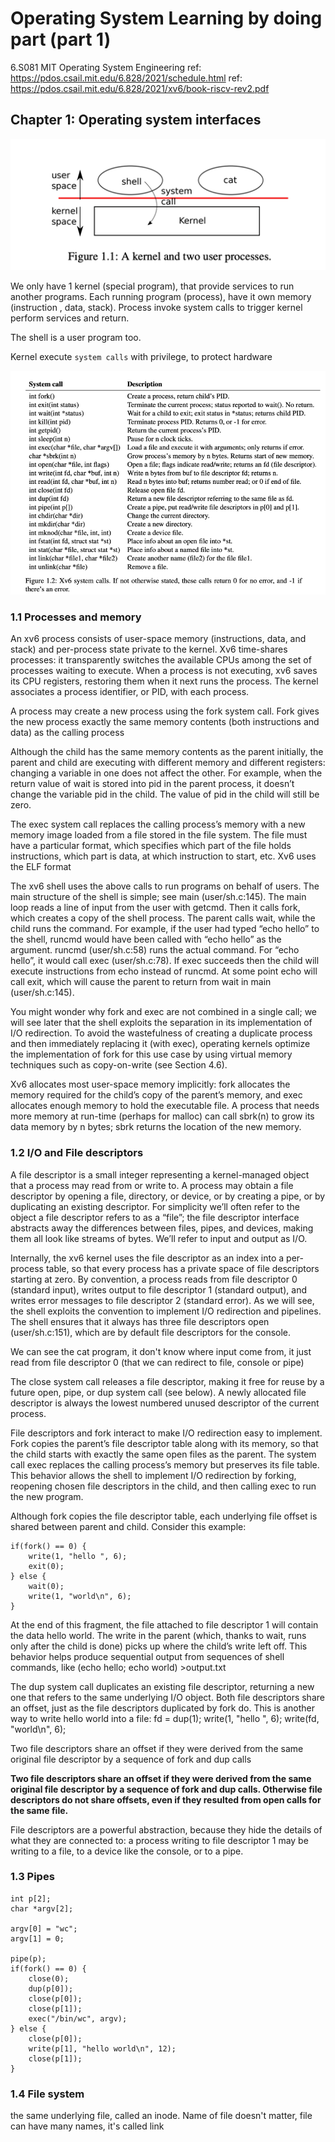 # Operating System Learning by doing part (part 1)
6.S081 MIT Operating System Engineering
ref: https://pdos.csail.mit.edu/6.828/2021/schedule.html
ref: https://pdos.csail.mit.edu/6.828/2021/xv6/book-riscv-rev2.pdf

## Chapter 1: Operating system interfaces

![img.png](img/os/kerna-2-user-program.png)

We only have 1 kernel (special program), that provide services 
to run another programs. Each running program (process), 
have it own memory (instruction , data, stack). Process invoke system calls to trigger 
kernel perform services and return.

The shell is a user program too.

Kernel execute `system calls` with privilege, to protect hardware

![img.png](img/os/system-calls.png)

### 1.1 Processes and memory

An xv6 process consists of user-space memory (instructions, data, and stack) and per-process
state private to the kernel. Xv6 time-shares processes: it transparently switches the available CPUs
among the set of processes waiting to execute. When a process is not executing, xv6 saves its CPU
registers, restoring them when it next runs the process. The kernel associates a process identifier,
or PID, with each process.

A process may create a new process using the fork system call. Fork gives the new process
exactly the same memory contents (both instructions and data) as the calling process

Although the child has the same memory contents as the parent initially, the parent and child are
executing with different memory and different registers: changing a variable in one does not affect
the other. For example, when the return value of wait is stored into pid in the parent process, it
doesn’t change the variable pid in the child. The value of pid in the child will still be zero.

The exec system call replaces the calling process’s memory with a new memory image loaded
from a file stored in the file system. The file must have a particular format, which specifies which
part of the file holds instructions, which part is data, at which instruction to start, etc. Xv6 uses the
ELF format

The xv6 shell uses the above calls to run programs on behalf of users. The main structure of
the shell is simple; see main (user/sh.c:145). The main loop reads a line of input from the user with
getcmd. Then it calls fork, which creates a copy of the shell process. The parent calls wait,
while the child runs the command. For example, if the user had typed “echo hello” to the shell,
runcmd would have been called with “echo hello” as the argument. runcmd (user/sh.c:58) runs
the actual command. For “echo hello”, it would call exec (user/sh.c:78). If exec succeeds then
the child will execute instructions from echo instead of runcmd. At some point echo will call
exit, which will cause the parent to return from wait in main (user/sh.c:145).

You might wonder why fork and exec are not combined in a single call; we will see later that
the shell exploits the separation in its implementation of I/O redirection. To avoid the wastefulness
of creating a duplicate process and then immediately replacing it (with exec), operating kernels
optimize the implementation of fork for this use case by using virtual memory techniques such
as copy-on-write (see Section 4.6).

Xv6 allocates most user-space memory implicitly: fork allocates the memory required for the
child’s copy of the parent’s memory, and exec allocates enough memory to hold the executable
file. A process that needs more memory at run-time (perhaps for malloc) can call sbrk(n) to
grow its data memory by n bytes; sbrk returns the location of the new memory.

### 1.2 I/O and File descriptors

A file descriptor is a small integer representing a kernel-managed object that a process may read
from or write to. A process may obtain a file descriptor by opening a file, directory, or device,
or by creating a pipe, or by duplicating an existing descriptor. For simplicity we’ll often refer
to the object a file descriptor refers to as a “file”; the file descriptor interface abstracts away the
differences between files, pipes, and devices, making them all look like streams of bytes. We’ll
refer to input and output as I/O.

Internally, the xv6 kernel uses the file descriptor as an index into a per-process table, so that
every process has a private space of file descriptors starting at zero. By convention, a process reads
from file descriptor 0 (standard input), writes output to file descriptor 1 (standard output), and
writes error messages to file descriptor 2 (standard error). As we will see, the shell exploits the
convention to implement I/O redirection and pipelines. The shell ensures that it always has three
file descriptors open (user/sh.c:151), which are by default file descriptors for the console.

We can see the cat program, it don't know where input come from, it just read from file descriptor 0 
(that we can redirect to file, console or pipe)

The close system call releases a file descriptor, making it free for reuse by a future open,
pipe, or dup system call (see below). A newly allocated file descriptor is always the 
lowest numbered unused descriptor of the current process.

File descriptors and fork interact to make I/O redirection easy to implement. Fork copies
the parent’s file descriptor table along with its memory, so that the child starts with exactly the
same open files as the parent. The system call exec replaces the calling process’s memory but
preserves its file table. This behavior allows the shell to implement I/O redirection by forking, 
reopening chosen file descriptors in the child, and then calling exec to run the new program.

Although fork copies the file descriptor table, each underlying file offset is shared between
parent and child. Consider this example:

```text
if(fork() == 0) {
    write(1, "hello ", 6);
    exit(0);
} else {
    wait(0);
    write(1, "world\n", 6);
}
```

At the end of this fragment, the file attached to file descriptor 1 will contain the data hello world.
The write in the parent (which, thanks to wait, runs only after the child is done) picks up where
the child’s write left off. This behavior helps produce sequential output from sequences of shell
commands, like (echo hello; echo world) >output.txt

The dup system call duplicates an existing file descriptor, returning a new one that refers to
the same underlying I/O object. Both file descriptors share an offset, just as the file descriptors
duplicated by fork do. This is another way to write hello world into a file:
fd = dup(1);
write(1, "hello ", 6);
write(fd, "world\n", 6);

Two file descriptors share an offset if they were derived from the same original file descriptor
by a sequence of fork and dup calls

**Two file descriptors share an offset if they were derived from the same original file descriptor
by a sequence of fork and dup calls. Otherwise file descriptors do not share offsets, even if they
resulted from open calls for the same file.**

File descriptors are a powerful abstraction, because they hide the details of what they are connected to:
a process writing to file descriptor 1 may be writing to a file, to a device like the console,
or to a pipe.



### 1.3 Pipes

```text
int p[2];
char *argv[2];

argv[0] = "wc";
argv[1] = 0;

pipe(p);
if(fork() == 0) {
    close(0);
    dup(p[0]);
    close(p[0]);
    close(p[1]);
    exec("/bin/wc", argv);
} else {
    close(p[0]);
    write(p[1], "hello world\n", 12);
    close(p[1]);
}
```

###  1.4 File system

the same underlying file, called an inode. Name of file doesn't matter, file can have many names, it's called link





